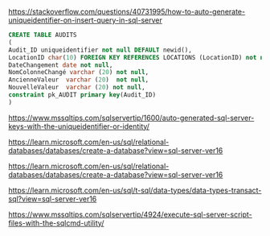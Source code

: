 <https://stackoverflow.com/questions/40731995/how-to-auto-generate-uniqueidentifier-on-insert-query-in-sql-server>

```SQL
CREATE TABLE AUDITS
(
Audit_ID uniqueidentifier not null DEFAULT newid(),
LocationID char(10) FOREIGN KEY REFERENCES LOCATIONS (LocationID) not null,
DateChangement date not null,
NomColonneChangé varchar (20) not null,
AncienneValeur  varchar (20)  not null,
NouvelleValeur  varchar (20) not null,
constraint pk_AUDIT primary key(Audit_ID)
)
```

<https://www.mssqltips.com/sqlservertip/1600/auto-generated-sql-server-keys-with-the-uniqueidentifier-or-identity/>

<https://learn.microsoft.com/en-us/sql/relational-databases/databases/create-a-database?view=sql-server-ver16>

<https://learn.microsoft.com/en-us/sql/relational-databases/databases/create-a-database?view=sql-server-ver16>

<https://learn.microsoft.com/en-us/sql/t-sql/data-types/data-types-transact-sql?view=sql-server-ver16>

<https://www.mssqltips.com/sqlservertip/4924/execute-sql-server-script-files-with-the-sqlcmd-utility/>
